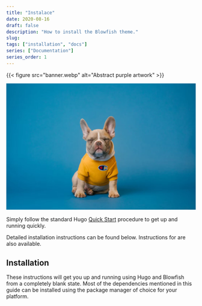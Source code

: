 ```yaml
---
title: "Instalace"
date: 2020-08-16
draft: false
description: "How to install the Blowfish theme."
slug: 
tags: ["installation", "docs"]
series: ["Documentation"]
series_order: 1
---
```

{{< figure
    src="banner.webp"
    alt="Abstract purple artwork"
    >}}

![hello](dog.webp)
    
Simply follow the standard Hugo [Quick Start](https://gohugo.io/getting-started/quick-start/) procedure to get up and running quickly.

Detailed installation instructions can be found below. Instructions for are also available.

## Installation

These instructions will get you up and running using Hugo and Blowfish from a completely blank state. Most of the dependencies mentioned in this guide can be installed using the package manager of choice for your platform.